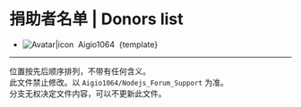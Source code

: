 # 捐助者名单 | Donors list

- ![Avatar|icon](https://avatars.githubusercontent.com/u/97342833?s=30&u=9556dfc3231a888c527e6f07167c5448b3e66319&v=4)&nbsp;&nbsp;Aigio1064&nbsp;&nbsp;{template}

---
位置按先后顺序排列，不带有任何含义。  
此文件禁止修改。以 `Aigio1064/Nodejs_Forum_Support` 为准。  
分支无权决定文件内容，可以不更新此文件。  
